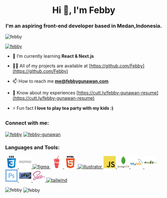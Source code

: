 <h1 align="center">Hi 👋, I'm Febby</h1>
<h3 align="center">I'm an aspiring front-end developer based in Medan,Indonesia.</h3>

<p align="left"> <img src="https://komarev.com/ghpvc/?username=febby&label=Profile%20views&color=0e75b6&style=flat" alt="febby" /> </p>

<p align="left"> <a href="https://github.com/ryo-ma/github-profile-trophy"><img src="https://github-profile-trophy.vercel.app/?username=febby" alt="febby" /></a> </p>

- 🌱 I’m currently learning **React & Next.js**

- 👨‍💻 All of my projects are available at [https://github.com/Febby](https://github.com/Febby)

- 📫 How to reach me **me@febbygunawan.com**

- 📄 Know about my experiences [https://cutt.ly/febby-gunawan-resume](https://cutt.ly/febby-gunawan-resume)

- ⚡ Fun fact **I love to play tea party with my kids :)**

<h3 align="left">Connect with me:</h3>
<p align="left">
<a href="https://dev.to/febby" target="blank"><img align="center" src="https://cdn.jsdelivr.net/npm/simple-icons@3.0.1/icons/dev-dot-to.svg" alt="febby" height="30" width="40" /></a>
<a href="https://www.linkedin.com/in/febby-gunawan-5a596026/" target="blank"><img align="center" src="https://cdn.jsdelivr.net/npm/simple-icons@3.0.1/icons/linkedin.svg" alt="febby-gunawan" height="30" width="40" /></a>
</p>

<h3 align="left">Languages and Tools:</h3>
<p align="left"> <a href="https://www.w3schools.com/css/" target="_blank"> <img src="https://raw.githubusercontent.com/devicons/devicon/master/icons/css3/css3-original-wordmark.svg" alt="css3" width="40" height="40"/> </a> <a href="https://expressjs.com" target="_blank"> <img src="https://raw.githubusercontent.com/devicons/devicon/master/icons/express/express-original-wordmark.svg" alt="express" width="40" height="40"/> </a> <a href="https://www.figma.com/" target="_blank"> <img src="https://www.vectorlogo.zone/logos/figma/figma-icon.svg" alt="figma" width="40" height="40"/> </a> <a href="https://gulpjs.com" target="_blank"> <img src="https://raw.githubusercontent.com/devicons/devicon/master/icons/gulp/gulp-plain.svg" alt="gulp" width="40" height="40"/> </a> <a href="https://www.w3.org/html/" target="_blank"> <img src="https://raw.githubusercontent.com/devicons/devicon/master/icons/html5/html5-original-wordmark.svg" alt="html5" width="40" height="40"/> </a> <a href="https://www.adobe.com/in/products/illustrator.html" target="_blank"> <img src="https://www.vectorlogo.zone/logos/adobe_illustrator/adobe_illustrator-icon.svg" alt="illustrator" width="40" height="40"/> </a> <a href="https://developer.mozilla.org/en-US/docs/Web/JavaScript" target="_blank"> <img src="https://raw.githubusercontent.com/devicons/devicon/master/icons/javascript/javascript-original.svg" alt="javascript" width="40" height="40"/> </a> <a href="https://www.mongodb.com/" target="_blank"> <img src="https://raw.githubusercontent.com/devicons/devicon/master/icons/mongodb/mongodb-original-wordmark.svg" alt="mongodb" width="40" height="40"/> </a> <a href="https://www.mysql.com/" target="_blank"> <img src="https://raw.githubusercontent.com/devicons/devicon/master/icons/mysql/mysql-original-wordmark.svg" alt="mysql" width="40" height="40"/> </a> <a href="https://nodejs.org" target="_blank"> <img src="https://raw.githubusercontent.com/devicons/devicon/master/icons/nodejs/nodejs-original-wordmark.svg" alt="nodejs" width="40" height="40"/> </a> <a href="https://www.photoshop.com/en" target="_blank"> <img src="https://raw.githubusercontent.com/devicons/devicon/master/icons/photoshop/photoshop-line.svg" alt="photoshop" width="40" height="40"/> </a> <a href="https://www.php.net" target="_blank"> <img src="https://raw.githubusercontent.com/devicons/devicon/master/icons/php/php-original.svg" alt="php" width="40" height="40"/> </a> <a href="https://sass-lang.com" target="_blank"> <img src="https://raw.githubusercontent.com/devicons/devicon/master/icons/sass/sass-original.svg" alt="sass" width="40" height="40"/> </a> <a href="https://tailwindcss.com/" target="_blank"> <img src="https://www.vectorlogo.zone/logos/tailwindcss/tailwindcss-icon.svg" alt="tailwind" width="40" height="40"/> </a> </p>

<p><img align="left" src="https://github-readme-stats.vercel.app/api/top-langs?username=febby&show_icons=true&locale=en&layout=compact" alt="febby" /></p>

<p>&nbsp;<img align="center" src="https://github-readme-stats.vercel.app/api?username=febby&show_icons=true&locale=en" alt="febby" /></p>
